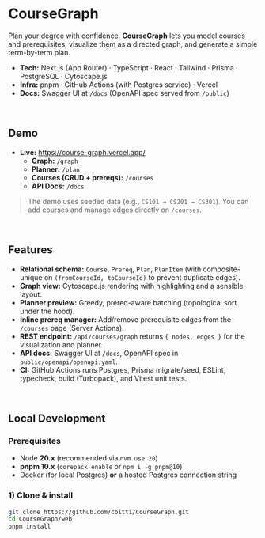 # CourseGraph

Plan your degree with confidence. **CourseGraph** lets you model courses and prerequisites, visualize them as a directed graph, and generate a simple term-by-term plan.

- **Tech:** Next.js (App Router) · TypeScript · React · Tailwind · Prisma · PostgreSQL · Cytoscape.js  
- **Infra:** pnpm · GitHub Actions (with Postgres service) · Vercel  
- **Docs:** Swagger UI at `/docs` (OpenAPI spec served from `/public`)

<br/>

## Demo

- **Live:** https://course-graph.vercel.app/  
  - **Graph:** `/graph`  
  - **Planner:** `/plan`  
  - **Courses (CRUD + prereqs):** `/courses`  
  - **API Docs:** `/docs`

> The demo uses seeded data (e.g., `CS101 → CS201 → CS301`). You can add courses and manage edges directly on `/courses`.

<br/>

## Features

- **Relational schema:** `Course`, `Prereq`, `Plan`, `PlanItem` (with composite-unique on `(fromCourseId, toCourseId)` to prevent duplicate edges).
- **Graph view:** Cytoscape.js rendering with highlighting and a sensible layout.
- **Planner preview:** Greedy, prereq-aware batching (topological sort under the hood).
- **Inline prereq manager:** Add/remove prerequisite edges from the `/courses` page (Server Actions).
- **REST endpoint:** `/api/courses/graph` returns `{ nodes, edges }` for the visualization and planner.
- **API docs:** Swagger UI at `/docs`, OpenAPI spec in `public/openapi/openapi.yaml`.
- **CI:** GitHub Actions runs Postgres, Prisma migrate/seed, ESLint, typecheck, build (Turbopack), and Vitest unit tests.

<br/>

## Local Development

### Prerequisites
- Node **20.x** (recommended via `nvm use 20`)
- **pnpm 10.x** (`corepack enable` or `npm i -g pnpm@10`)
- Docker (for local Postgres) **or** a hosted Postgres connection string

### 1) Clone & install
```bash
git clone https://github.com/cbitti/CourseGraph.git
cd CourseGraph/web
pnpm install
